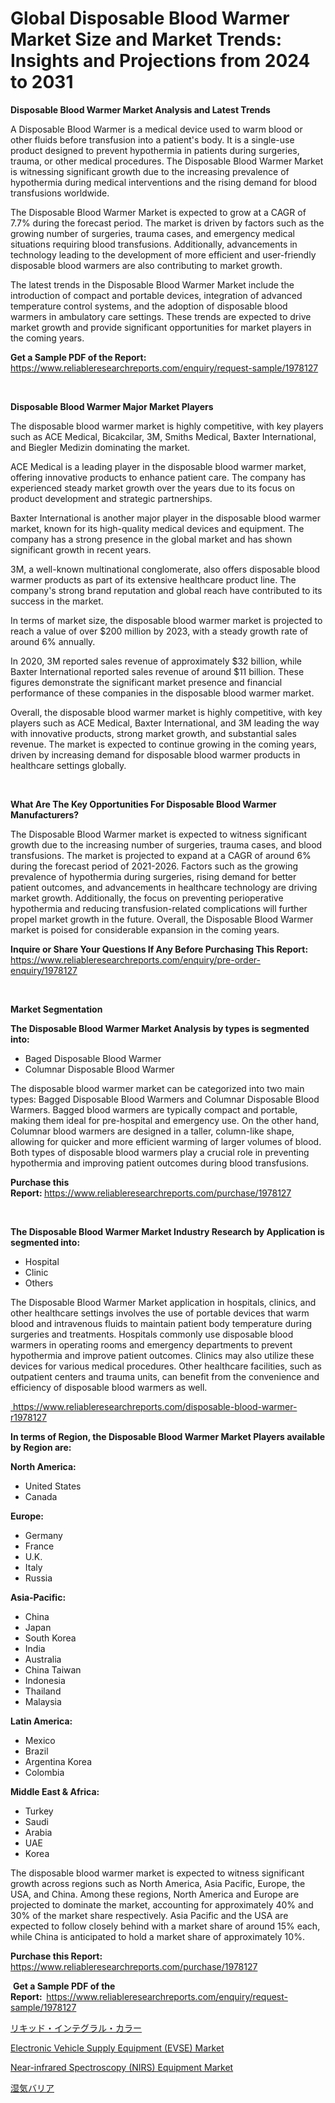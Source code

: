 <p><h1>Global Disposable Blood Warmer Market Size and Market Trends: Insights and Projections from 2024 to 2031</h1></p><p><strong>Disposable Blood Warmer Market Analysis and Latest Trends</strong></p>
<p><p>A Disposable Blood Warmer is a medical device used to warm blood or other fluids before transfusion into a patient's body. It is a single-use product designed to prevent hypothermia in patients during surgeries, trauma, or other medical procedures. The Disposable Blood Warmer Market is witnessing significant growth due to the increasing prevalence of hypothermia during medical interventions and the rising demand for blood transfusions worldwide.</p><p>The Disposable Blood Warmer Market is expected to grow at a CAGR of 7.7% during the forecast period. The market is driven by factors such as the growing number of surgeries, trauma cases, and emergency medical situations requiring blood transfusions. Additionally, advancements in technology leading to the development of more efficient and user-friendly disposable blood warmers are also contributing to market growth.</p><p>The latest trends in the Disposable Blood Warmer Market include the introduction of compact and portable devices, integration of advanced temperature control systems, and the adoption of disposable blood warmers in ambulatory care settings. These trends are expected to drive market growth and provide significant opportunities for market players in the coming years.</p></p>
<p><strong>Get a Sample PDF of the Report:&nbsp;</strong> <a href="https://www.reliableresearchreports.com/enquiry/request-sample/1978127">https://www.reliableresearchreports.com/enquiry/request-sample/1978127</a></p>
<p>&nbsp;</p>
<p><strong>Disposable Blood Warmer Major Market Players</strong></p>
<p><p>The disposable blood warmer market is highly competitive, with key players such as ACE Medical, Bicakcilar, 3M, Smiths Medical, Baxter International, and Biegler Medizin dominating the market. </p><p>ACE Medical is a leading player in the disposable blood warmer market, offering innovative products to enhance patient care. The company has experienced steady market growth over the years due to its focus on product development and strategic partnerships.</p><p>Baxter International is another major player in the disposable blood warmer market, known for its high-quality medical devices and equipment. The company has a strong presence in the global market and has shown significant growth in recent years. </p><p>3M, a well-known multinational conglomerate, also offers disposable blood warmer products as part of its extensive healthcare product line. The company's strong brand reputation and global reach have contributed to its success in the market.</p><p>In terms of market size, the disposable blood warmer market is projected to reach a value of over $200 million by 2023, with a steady growth rate of around 6% annually. </p><p>In 2020, 3M reported sales revenue of approximately $32 billion, while Baxter International reported sales revenue of around $11 billion. These figures demonstrate the significant market presence and financial performance of these companies in the disposable blood warmer market.</p><p>Overall, the disposable blood warmer market is highly competitive, with key players such as ACE Medical, Baxter International, and 3M leading the way with innovative products, strong market growth, and substantial sales revenue. The market is expected to continue growing in the coming years, driven by increasing demand for disposable blood warmer products in healthcare settings globally.</p></p>
<p>&nbsp;</p>
<p><strong>What Are The Key Opportunities For Disposable Blood Warmer Manufacturers?</strong></p>
<p><p>The Disposable Blood Warmer market is expected to witness significant growth due to the increasing number of surgeries, trauma cases, and blood transfusions. The market is projected to expand at a CAGR of around 6% during the forecast period of 2021-2026. Factors such as the growing prevalence of hypothermia during surgeries, rising demand for better patient outcomes, and advancements in healthcare technology are driving market growth. Additionally, the focus on preventing perioperative hypothermia and reducing transfusion-related complications will further propel market growth in the future. Overall, the Disposable Blood Warmer market is poised for considerable expansion in the coming years.</p></p>
<p><strong>Inquire or Share Your Questions If Any Before Purchasing This Report:</strong> <a href="https://www.reliableresearchreports.com/enquiry/pre-order-enquiry/1978127">https://www.reliableresearchreports.com/enquiry/pre-order-enquiry/1978127</a></p>
<p>&nbsp;</p>
<p><strong>Market Segmentation</strong></p>
<p><strong>The Disposable Blood Warmer Market Analysis by types is segmented into:</strong></p>
<p><ul><li>Baged Disposable Blood Warmer</li><li>Columnar Disposable Blood Warmer</li></ul></p>
<p><p>The disposable blood warmer market can be categorized into two main types: Bagged Disposable Blood Warmers and Columnar Disposable Blood Warmers. Bagged blood warmers are typically compact and portable, making them ideal for pre-hospital and emergency use. On the other hand, Columnar blood warmers are designed in a taller, column-like shape, allowing for quicker and more efficient warming of larger volumes of blood. Both types of disposable blood warmers play a crucial role in preventing hypothermia and improving patient outcomes during blood transfusions.</p></p>
<p><strong>Purchase this Report:&nbsp;</strong><a href="https://www.reliableresearchreports.com/purchase/1978127">https://www.reliableresearchreports.com/purchase/1978127</a></p>
<p>&nbsp;</p>
<p><strong>The Disposable Blood Warmer Market Industry Research by Application is segmented into:</strong></p>
<p><ul><li>Hospital</li><li>Clinic</li><li>Others</li></ul></p>
<p><p>The Disposable Blood Warmer Market application in hospitals, clinics, and other healthcare settings involves the use of portable devices that warm blood and intravenous fluids to maintain patient body temperature during surgeries and treatments. Hospitals commonly use disposable blood warmers in operating rooms and emergency departments to prevent hypothermia and improve patient outcomes. Clinics may also utilize these devices for various medical procedures. Other healthcare facilities, such as outpatient centers and trauma units, can benefit from the convenience and efficiency of disposable blood warmers as well.</p></p>
<p><a href="https://www.reliableresearchreports.com/disposable-blood-warmer-r1978127">&nbsp;https://www.reliableresearchreports.com/disposable-blood-warmer-r1978127</a></p>
<p><strong>In terms of Region, the Disposable Blood Warmer Market Players available by Region are:</strong></p>
<p>
    <p> <strong> North America: </strong>
        <ul>
            <li>United States</li>
            <li>Canada</li>
        </ul>
        </p> 
    <p> <strong> Europe: </strong>
        <ul>
            <li>Germany</li>
            <li>France</li>
            <li>U.K.</li>
            <li>Italy</li>
            <li>Russia</li>
        </ul>
        </p> 
    <p> <strong> Asia-Pacific: </strong>
        <ul>
            <li>China</li>
            <li>Japan</li>
            <li>South Korea</li>
            <li>India</li>
            <li>Australia</li>
            <li>China Taiwan</li>
            <li>Indonesia</li>
            <li>Thailand</li>
            <li>Malaysia</li>
        </ul>
        </p> 
    <p> <strong> Latin America: </strong>
        <ul>
            <li>Mexico</li>
            <li>Brazil</li>
            <li>Argentina Korea</li>
            <li>Colombia</li>
        </ul>
        </p> 
    <p> <strong> Middle East & Africa: </strong>
        <ul>
            <li>Turkey</li>
            <li>Saudi</li>
            <li>Arabia</li>
            <li>UAE</li>
            <li>Korea</li>
        </ul>
    </p>
    </p>
<p><p>The disposable blood warmer market is expected to witness significant growth across regions such as North America, Asia Pacific, Europe, the USA, and China. Among these regions, North America and Europe are projected to dominate the market, accounting for approximately 40% and 30% of the market share respectively. Asia Pacific and the USA are expected to follow closely behind with a market share of around 15% each, while China is anticipated to hold a market share of approximately 10%.</p></p>
<p><strong>Purchase this Report: </strong><a href="https://www.reliableresearchreports.com/purchase/1978127">https://www.reliableresearchreports.com/purchase/1978127</a></p>
<p>&nbsp;<strong>Get a Sample PDF of the Report:&nbsp;&nbsp;</strong><a href="https://www.reliableresearchreports.com/enquiry/request-sample/1978127">https://www.reliableresearchreports.com/enquiry/request-sample/1978127</a></p>
<p><strong></strong></p>
<p><p><a href="https://github.com/JanickJohns/Market-Research-Report-List-1/blob/main/4554540170313.md">リキッド・インテグラル・カラー</a></p><p><a href="https://github.com/susanjprice2023/Market-Research-Report-List-2/blob/main/electronic-vehicle-supply-equipment-evse-market.md">Electronic Vehicle Supply Equipment  (EVSE) Market</a></p><p><a href="https://github.com/dmmanir420/Market-Research-Report-List-1/blob/main/near-infrared-spectroscopy-nirs-equipment-market.md">Near-infrared Spectroscopy (NIRS) Equipment Market</a></p><p><a href="https://github.com/avwofrml53535/Market-Research-Report-List-3/blob/main/2475759170314.md">湿気バリア</a></p></p>